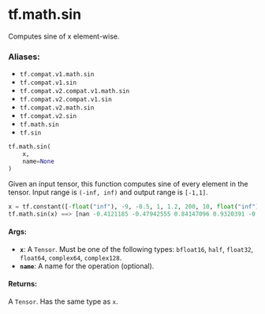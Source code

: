 <div itemscope itemtype="http://developers.google.com/ReferenceObject">
<meta itemprop="name" content="tf.math.sin" />
<meta itemprop="path" content="Stable" />
</div>

# tf.math.sin

Computes sine of x element-wise.

### Aliases:

* `tf.compat.v1.math.sin`
* `tf.compat.v1.sin`
* `tf.compat.v2.compat.v1.math.sin`
* `tf.compat.v2.compat.v1.sin`
* `tf.compat.v2.math.sin`
* `tf.compat.v2.sin`
* `tf.math.sin`
* `tf.sin`

``` python
tf.math.sin(
    x,
    name=None
)
```

<!-- Placeholder for "Used in" -->

  Given an input tensor, this function computes sine of every
  element in the tensor. Input range is `(-inf, inf)` and
  output range is `[-1,1]`.

  ```python
  x = tf.constant([-float("inf"), -9, -0.5, 1, 1.2, 200, 10, float("inf")])
  tf.math.sin(x) ==> [nan -0.4121185 -0.47942555 0.84147096 0.9320391 -0.87329733 -0.54402107 nan]
  ```

#### Args:


* <b>`x`</b>: A `Tensor`. Must be one of the following types: `bfloat16`, `half`, `float32`, `float64`, `complex64`, `complex128`.
* <b>`name`</b>: A name for the operation (optional).


#### Returns:

A `Tensor`. Has the same type as `x`.
